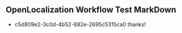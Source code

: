 ## OpenLocalization Workflow Test MarkDown
* c5d809e2-3c0d-4b52-882e-2695c5315ca0 thanks!

<!--HONumber=Sep16_HO1-->


